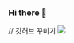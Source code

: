 ### Hi there 👋

<!--
**orangejoa/orangejoa** is a ✨ _special_ ✨ repository because its `README.md` (this file) appears on your GitHub profile.

Here are some ideas to get you started:

- 🔭 I’m currently working on ...
- 🌱 I’m currently learning ...
- 👯 I’m looking to collaborate on ...
- 🤔 I’m looking for help with ...
- 💬 Ask me about ...
- 📫 How to reach me: ...
- 😄 Pronouns: ...
- ⚡ Fun fact: ...
-->

// 깃허브 꾸미기
<a href="버튼을 눌렀을 때 이동할 링크" target="_blank">
  <img src="https://img.shields.io/badge/instagram-#E4405F?style=plastic&logo=instagram&logoColor=white"/>
</a>
